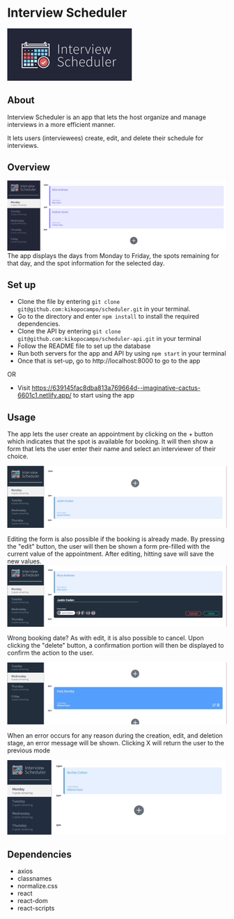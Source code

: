# Interview Scheduler
![title](./public/images/title.jpg)
## About
Interview Scheduler is an app that lets the host organize and manage interviews in a more efficient manner. 

It lets users (interviewees) create, edit, and delete their schedule for interviews.

## Overview
![overview](./public/images/overview.jpg)
The app displays the days from Monday to Friday, the spots remaining for that day, and the spot information for the selected day.

## Set up
- Clone the file by entering ```git clone git@github.com:kikopocampo/scheduler.git``` in your terminal.
- Go to the directory and enter ```npm install``` to install the required dependencies.
- Clone the API by entering ```git clone git@github.com:kikopocampo/scheduler-api.git``` in your terminal
- Follow the README file to set up the database
- Run both servers for the app and API by using ```npm start``` in your terminal
- Once that is set-up, go to http://localhost:8000 to go to the app

OR

- Visit https://639145fac8dba813a769664d--imaginative-cactus-6601c1.netlify.app/ to start using the app

## Usage
The app lets the user create an appointment by clicking on the + button which indicates that the spot is available for booking. It will then show a form that lets the user enter their name and select an interviewer of their choice.

![creation](./public/images/create.gif)

Editing the form is also possible if the booking is already made. By pressing the "edit" button, the user will then be shown a form pre-filled with the current value of the appointment. After editing, hitting save will save the new values.
![edit](./public/images/edit.gif)

Wrong booking date? As with edit, it is also possible to cancel. Upon clicking the "delete" button, a confirmation portion will then be displayed to confirm the action to the user.

![delete](./public/images/reschedule.gif)

When an error occurs for any reason during the creation, edit, and deletion stage, an error message will be shown. Clicking X will return the user to the previous mode

![error](./public/images/error.gif)

## Dependencies
  - axios
  - classnames
  - normalize.css
  - react
  - react-dom
  - react-scripts
